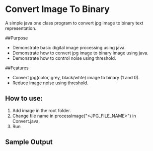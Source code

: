 # Convert Image To Binary
A simple java one class program to convert jpg image to binary text representation.

##Purpose
* Demonstrate basic digital image processing using java.
* Demonstrate how to convert jpg image to binary image using java.
* Demonstrate how to control noise using threshold.

##Features
* Convert  jpg(color, grey,  black/whte) image to binary (1 and 0).
* Reduce image noise using threshold.

## How to use:
1. Add image in the root folder.
2. Change file name in processImage("<JPG_FILE_NAME>") in Convert.java.
3. Run

## Sample Output
